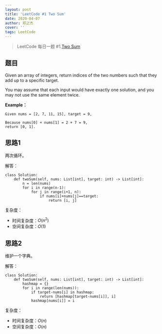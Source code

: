 ```yaml
---
layout: post
title: 'LeetCode #1 Two Sum'
date: 2020-04-07
author: 郑之杰
cover: ''
tags: LeetCode
---
```


> LeetCode 每日一题 #1.[Two Sum](https://leetcode-cn.com/problems/two-sum/)

## 题目
Given an array of integers, return indices of the two numbers such that they add up to a specific target.

You may assume that each input would have exactly one solution, and you may not use the same element twice.

**Example：**
```
Given nums = [2, 7, 11, 15], target = 9,

Because nums[0] + nums[1] = 2 + 7 = 9,
return [0, 1].
```

## 思路1
两次循环。

解答：
```
class Solution:
    def twoSum(self, nums: List[int], target: int) -> List[int]:
        n = len(nums)
        for i in range(n-1):
            for j in range(i+1, n):
                if nums[i]+nums[j]==target:
                    return [i, j]
```

复杂度：

- 时间复杂度：$O(n^2)$
- 空间复杂度：$O(1)$

## 思路2
维护一个字典。

解答：
```
class Solution:
    def twoSum(self, nums: List[int], target: int) -> List[int]:
        hashmap = {}
        for i in range(len(nums)):
            if target-nums[i] in hashmap:
                return [hashmap[target-nums[i]], i]
            hashmap[nums[i]] = i
```

复杂度：

- 时间复杂度：$O(n)$
- 空间复杂度：$O(n)$